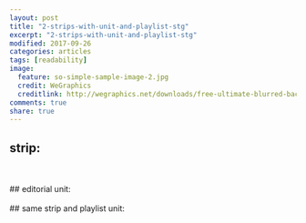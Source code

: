 ```yaml
---
layout: post
title: "2-strips-with-unit-and-playlist-stg"
excerpt: "2-strips-with-unit-and-playlist-stg"
modified: 2017-09-26
categories: articles
tags: [readability]
image:
  feature: so-simple-sample-image-2.jpg
  credit: WeGraphics
  creditlink: http://wegraphics.net/downloads/free-ultimate-blurred-background-pack/
comments: true
share: true
---
```

## strip:
<br>
<div class="apester-strip" is-mobile-only="false" data-channel-tokens="5cecf27576a6ba0a80731a38" item-shape="roundSquare" item-has-shadow="false" item-size="small" item-text-color="white" strip-background="transparent" data-fast-strip="true"></div>
<br>
## editorial unit:
<br>
<br>
## same strip and playlist unit:
<br>
<interaction data-token="5cecf27576a6ba0a80731a38" data-context="true" data-tags="" data-fallback="true"></interaction>
<br>
